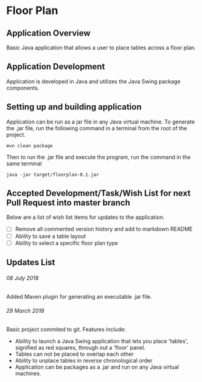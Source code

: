 # Floor Plan

## Application Overview
Basic Java application that allows a user to place tables across a floor plan. 

## Application Development
Application is developed in Java and utilizes the Java Swing package components.

## Setting up and building application
Application can be run as a jar file in any Java virtual machine. To generate the .jar file, run the following command in a terminal from the root of the project.

```
mvn clean package 
```

Then to run the .jar file and execute the program, run the command in the same terminal

```
java -jar target/floorplan-0.1.jar
```

## Accepted Development/Task/Wish List for next Pull Request into master branch
Below are a list of wish list items for updates to the application. 

- [ ] Remove all commented version history and add to markdown README
- [ ] Ability to save a table layout
- [ ] Ability to select a specific floor plan type

## Updates List

###### 08 July 2018
Added Maven plugin for generating an executable .jar file.

###### 29 March 2018
Basic project commited to git. Features include:
- Ability to launch a Java Swing application that lets you place 'tables', signified
as red squares, through out a 'floor' panel.
- Tables can not be placed to overlap each other
- Ability to unplace tables in reverse chronological order
- Application can be packages as a .jar and run on any Java virtual machines.
